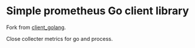 # Simple prometheus Go client library

Fork from [client_golang](https://github.com/prometheus/client_golang).

Close collecter metrics for go and process.
